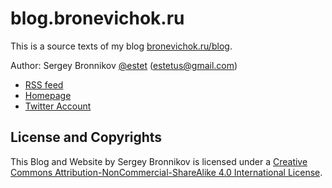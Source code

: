 blog.bronevichok.ru
=================

This is a source texts of my blog [bronevichok.ru/blog](https://bronevichok.ru/blog/).

Author: Sergey Bronnikov [@estet](https://twitter.com/estet) (estetus@gmail.com)

* [RSS feed](http://feeds.feedburner.com/bronevichok)
* [Homepage](https://bronevichok.ru)
* [Twitter Account](https://twitter.com/estet)

License and Copyrights
-------------------

This Blog and Website by Sergey Bronnikov is licensed under a [Creative Commons
Attribution-NonCommercial-ShareAlike 4.0 International
License](http://creativecommons.org/licenses/by-nc-sa/4.0/).
